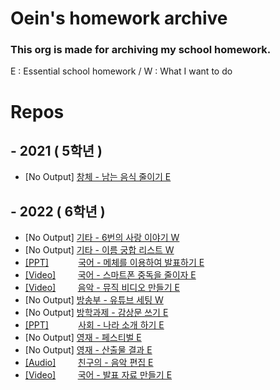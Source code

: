 # Oein's homework archive

### This org is made for archiving my school homework.

E : Essential school homework / W : What I want to do

# Repos
## - 2021 ( 5학년 )
 - [No Output] [창체 - 남는 음식 줄이기 E](https://github.com/oeiar/5grade-changche-ads-homework)

## - 2022 ( 6학년 )
 - [No Output] [기타 - 6번의 사랑 이야기 W](https://github.com/oeiar/6grade-others-no6-love-story)
 - [No Output] [기타 - 이름 궁합 리스트 W](https://github.com/oeiar/6grade-personal-name-percent)
 - [[PPT]](https://github.com/oeiar/6grade-korean-ppt/blob/main/%EB%8C%80%ED%86%B5%EB%A0%B9%EB%B0%9C%ED%91%9C%20ppt_%EC%B5%9C%EC%A2%85_%EC%B5%9C%EC%A2%85_%EC%B5%9C%EC%A2%85%EC%9D%98%20%EC%B5%9C%EC%A2%85_%EC%A7%84%EC%A7%9C%20%EC%B5%9C%EC%A2%85.pptx)&nbsp;&nbsp;&nbsp;&nbsp;&nbsp;&nbsp;&nbsp;&nbsp;&nbsp;&nbsp;&nbsp;&nbsp;[국어 - 메체를 이용하여 발표하기 E](https://github.com/oeiar/6grade-korean-ppt)
 - [[Video]](https://github.com/oeiar/6grade-korean-class-ads-homework/releases/tag/0.0.1)&nbsp;&nbsp;&nbsp;&nbsp;&nbsp;&nbsp;&nbsp;&nbsp;&nbsp;[국어 - 스마트폰 중독을 줄이자 E](https://github.com/oeiar/6grade-korean-class-ads-homework)
 - [[Video]](https://github.com/oeiar/6grade-music-music-video-homework/blob/main/Outs/202207181013RRFN.mp4)&nbsp;&nbsp;&nbsp;&nbsp;&nbsp;&nbsp;&nbsp;&nbsp;&nbsp;[음악 - 뮤직 비디오 만들기 E](https://github.com/oeiar/6grade-music-music-video-homework)
 - [No Output] [방송부 - 유튜브 세팅 W](https://github.com/oeiar/6grade-broadcast-broadcast-infos)
 - [No Output] [방학과제 - 감상문 쓰기 E](https://github.com/oeiar/6grade-book-reading)
 - [[PPT]](https://github.com/oeiar/6grade-social-country-ads/blob/main/%EC%B4%886_%EC%82%AC%ED%9A%8C_%EB%82%98%EB%9D%BC_%EB%B0%9C%ED%91%9C.pptx)&nbsp;&nbsp;&nbsp;&nbsp;&nbsp;&nbsp;&nbsp;&nbsp;&nbsp;&nbsp;&nbsp;&nbsp;[사회 - 나라 소개 하기 E](https://github.com/oeiar/6grade-social-country-ads)
 - [No Output] [영재 - 페스티벌 E](https://github.com/oeiar/6grade-young-jae)
 - [No Output] [영재 - 산출물 결과 E](https://github.com/oeiar/6grade-youngjae-test-result)
  - [[Audio]](https://github.com/oeiar/6grade-friend-music-mixing/blob/main/7777777777.mp3)&nbsp;&nbsp;&nbsp;&nbsp;&nbsp;&nbsp;&nbsp;&nbsp;&nbsp;[친구의  - 음악 편집 E](https://github.com/oeiar/6grade-friend-music-mixing)
 - [[Video]](https://github.com/oeiar/6grade-korean-video-making/blob/main/IMG_2580.MOV)&nbsp;&nbsp;&nbsp;&nbsp;&nbsp;&nbsp;&nbsp;&nbsp;&nbsp;[국어 - 발표 자료 만들기 E](https://github.com/oeiar/6grade-korean-video-making)
